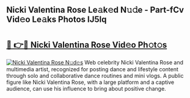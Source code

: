 ## Nicki Valentina Rose Le𝚊k𝚎d N𝚞𝚍e - Part-fCv Vid𝚎o Le𝚊ks Photos IJ5lq

# <h2><a href="http://fbb9k5b.evod.top/?m=Nicki+Valentina+Rose">🔗 👉🔴 Nicki Valentina Rose Vid𝚎o Ph𝚘t𝚘s</a></h2>

[![Nicki Valentina Rose N𝚞d𝚎s](https://i.imgur.com/8V9OHl7.gif)](http://fbb9k5b.evod.top/?m=Nicki+Valentina+Rose)
Web celebrity Nicki Valentina Rose and multimedia artist, recognized for posting dance and lifestyle content through solo and collaborative dance routines and mini vlogs. A public figure like Nicki Valentina Rose, with a large platform and a captive audience, can use his influence to bring about positive change. 
